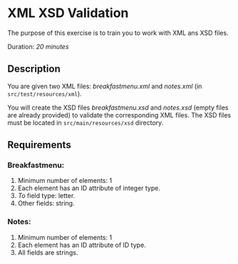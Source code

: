 # XML XSD Validation

The purpose of this exercise is to train you to work with XML ans XSD files.

Duration: _20 minutes_

## Description

You are given two XML files: *breakfastmenu.xml* and *notes.xml* (in `src/test/resources/xml`).

You will create the XSD files *breakfastmenu.xsd* and *notes.xsd*
(empty files are already provided) to validate the corresponding XML files.
The XSD files must be located in `src/main/resources/xsd` directory.

## Requirements

### Breakfastmenu:
1. Minimum number of elements: 1
2. Each element has an ID attribute of integer type.
3. _To_ field type: letter.
4. Other fields: string.

### Notes:
1. Minimum number of elements: 1
2. Each element has an ID attribute of ID type.
3. All fields are strings.

